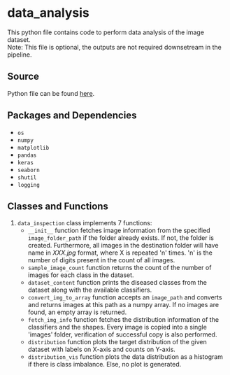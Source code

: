 # data_analysis
This python file contains code to perform data analysis of the image dataset.  
Note: This file is optional, the outputs are not required downsetream in the pipeline.

## Source
Python file can be found [here](https://github.com/Future-AI-Laboratory/vision-api/blob/review_sayan/Utilities/data_analysis.py).

## Packages and Dependencies
+ `os`
+ `numpy`
+ `matplotlib`
+ `pandas`
+ `keras`
+ `seaborn`
+ `shutil`
+ `logging`

## Classes and Functions
1. `data_inspection` class implements 7 functions:
    + `__init__` function fetches image information from the specified `image_folder_path` if the folder already exists. If not, the folder is created. Furthermore, all images in the destination folder will have name in *XXX.jpg* format, where X is repeated 'n' times. 'n' is the number of digits present in the count of all images.
    + `sample_image_count` function returns the count of the number of images for each class in the dataset.
    + `dataset_content` function prints the diseased classes from the dataset along with the available classifiers.
    + `convert_img_to_array` function accepts an `image_path` and converts and returns images at this path as a numpy array. If no images are found, an empty array is returned.
    + `fetch_img_info` function fetches the distribution information of the classifiers and the shapes. Every image is copied into a single 'images' folder, verification of successful copy is also performed.
    + `distribution` function plots the target distribution of the given dataset with labels on X-axis and counts on Y-axis.
    + `distribution_vis` function plots the data distribution as a histogram if there is class imbalance. Else, no plot is generated. 
